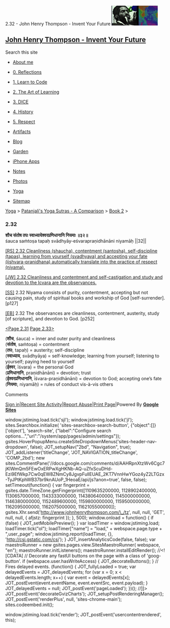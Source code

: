 2.32 - John Henry Thompson - Invent Your Future [![John Henry Thompson - Invent Your Future](../../../_/rsrc/1329567069254/config/customLogo.gif-revision=6.png)](../../../index.html)

[John Henry Thompson - Invent Your Future](../../../index.html)
---------------------------------------------------------------

Search this site

*   [About me](../../../home.html)
    
*   [0\. Reflections](../../../0-refections-on-learning.html)
    
*   [1\. Learn to Code](../../../learning-to-program.html)
    
*   [2\. The Art of Learning](../../../the-art-of-learning.html)
    
*   [3\. DICE](../../../3-dice.html)
    
*   [4\. History](../../../4-history.html)
    
*   [5\. Respect](../../../heros.html)
    
*   [Artifacts](../../../artifacts.html)
    
*   [Blog](../../../z-blog-1.html)
    
*   [Garden](../../../4-garden.html)
    
*   [iPhone Apps](../../../iphone-apps.html)
    
*   [Notes](../../../notes.html)
    
*   [Photos](../../../family.html)
    
*   [Yoga](../../../yoga.html)
    
*   [Sitemap](../../../system/app/pages/sitemap/hierarchy.html)
    

[Yoga](../../../yoga.html)‎ > ‎[Patanjali's Yoga Sutras - A Comparison](../../patanjani.html)‎ > ‎[Book 2](../book-2.html)‎ > ‎

### 2.32

**शौच संतोष तपः स्वाध्यायेश्वरप्रणिधानानि नियमाः ॥३२॥**  
śauca saṁtoṣa tapaḥ svādhyāy-eśvarapraṇidhānāni niyamāḥ ||32||  
  
  
[\[RS\] 2.32 Cleanliness (shaucha), contentment (santosha), self-discipline (tapas), learning from yourself (svadhyaya) and accepting your fate (iishvara-pranidhana) automatically translate into the practice of respect (niyama).](http://www.ashtangayoga.info/philosophy/yoga-sutra-patanjali/chapter-2/item/shaucha-santosha-tapah-svadhyay-eshvarapranidhanani/)  
  
[\[JW\] 2.32 Cleanliness and contentment and self-castigation and study and devotion to the Icvara are the observances.](http://books.google.com/books?id=YzFImjtOxUwC&pg=PA181&ci=89%2C829%2C753%2C60&source=bookclip)  
  
[\[SS\]](http://www.amazon.com/Yoga-Sutras-Patanjali-Commentary-Satchidananda/dp/0932040381) 2.32 Niyama consists of purity, contentment, accepting but not causing pain, study of spiritual books and workship of God \[self-surrender\]. \[p127\]  
  
[\[EB\]](http://www.amazon.com/Yoga-Sutras-Patanjali-Translation-Commentary/dp/0865477361/ref=sr_1_1?ie=UTF8&s=books&qid=1250508322&sr=1-1) 2.32 The observances are cleanliness, contentment, austerity, study \[of scripture\], and devotion to God. \[p252\]  
  
[<Page 2.31](231.html)  [Page 2.33>](233.html)  
  

(**शौच**, śauca) = inner and outer purity and cleanliness  
(**संतोष**, saṁtoṣa) = contentment  
(**तपः**, tapaḥ) = austerity; self-discipline  
(**स्वाध्याय**, svādhyāya) = self-knowledge; learning from yourself; listening to yourself; paying heed to yourself  
(**ईश्वर**, īśvara) = the personal God  
(**प्रणिधानानि**, praṇidhānāni) = devotion; trust  
(**ईश्वरप्रणिधानानि**, īśvara-praṇidhānāni) = devotion to God; accepting one’s fate  
(**नियमाः**, niyamāḥ) = rules of conduct vis-à-vis others

Comments

[Sign in](https://accounts.google.com/ServiceLogin?continue=http://sites.google.com/a/johnhenrythompson.com/jht/yoga/patanjani/book-2/232&service=jotspot)|[Recent Site Activity](../../../system/app/pages/recentChanges.html)|[Report Abuse](http://sites.google.com/a/johnhenrythompson.com/jht/system/app/pages/reportAbuse)|[Print Page](javascript:;)|Powered By **[Google Sites](http://sites.google.com/site)**

window.jstiming.load.tick('sjl'); window.jstiming.load.tick('jl'); sites.Searchbox.initialize( 'sites-searchbox-search-button', {"object":\[\]}\['object'\], 'search-site', {"label":"Configure search options...","url":"/system/app/pages/admin/settings"}); gsites.HoverPopupMenu.createSiteDropdownMenus('sites-header-nav-dropdown', false); JOT\_setupNav("2bd", "Navigation", true); JOT\_addListener('titleChange', 'JOT\_NAVIGATION\_titleChange', 'COMP\_2bd'); new sites.CommentPane('//docs.google.com/comments/d/AAHRpnXtzWv6Cgc7jKlWmQm5FEwOxERPwXgHKNb-AQ-uZfxScuDHd-Ezi9EfWkp7Cw0qEW8ZNmCy8JgvpFullEUAE\_2KT7VnnHwYGoz4yZ2LTGzx-TyJPtKphWB37br9knAUoP\_1HeoaE/api/js?anon=true', false, false); setTimeout(function() { var fingerprint = gsites.date.TimeZone.getFingerprint(\[1109635200000, 1128902400000, 1130657000000, 1143333000000, 1143806400000, 1145000000000, 1146380000000, 1152489600000, 1159800000000, 1159500000000, 1162095000000, 1162075000000, 1162105500000\]); gsites.Xhr.send('http://www.johnhenrythompson.com/\_/tz', null, null, 'GET', null, null, { afjstz: fingerprint }); }, 500); window.onload = function() { if (false) { JOT\_setMobilePreview(); } var loadTimer = window.jstiming.load; loadTimer.tick("ol"); loadTimer\["name"\] = "load," + webspace.page.type + ",user\_page"; window.jstiming.report(loadTimer, {}, 'http://csi.gstatic.com/csi'); } JOT\_insertAnalyticsCode(false, false); var maestroRunner = new gsites.pages.view.SitesMaestroRunner( webspace, "en"); maestroRunner.initListeners(); maestroRunner.installEditRender(); //<!\[CDATA\[ // Decorate any fastUI buttons on the page with a class of 'goog-button'. if (webspace.user.hasWriteAccess) { JOT\_decorateButtons(); } // Fires delayed events. (function() { JOT\_fullyLoaded = true; var delayedEvents = JOT\_delayedEvents; for (var x = 0; x < delayedEvents.length; x++) { var event = delayedEvents\[x\]; JOT\_postEvent(event.eventName, event.eventSrc, event.payload); } JOT\_delayedEvents = null; JOT\_postEvent('pageLoaded'); })(); //\]\]> JOT\_postEvent('decorateGvizCharts'); JOT\_setupPostRenderingManager(); JOT\_postEvent('renderPlus', null, 'sites-chrome-main'); sites.codeembed.init();

window.jstiming.load.tick('render'); JOT\_postEvent('usercontentrendered', this);